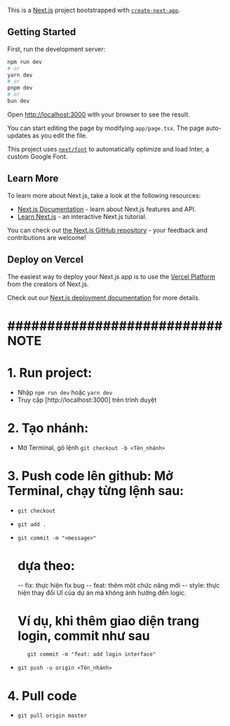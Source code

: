 This is a [Next.js](https://nextjs.org/) project bootstrapped with [`create-next-app`](https://github.com/vercel/next.js/tree/canary/packages/create-next-app).

## Getting Started

First, run the development server:

```bash
npm run dev
# or
yarn dev
# or
pnpm dev
# or
bun dev
```

Open [http://localhost:3000](http://localhost:3000) with your browser to see the result.

You can start editing the page by modifying `app/page.tsx`. The page auto-updates as you edit the file.

This project uses [`next/font`](https://nextjs.org/docs/basic-features/font-optimization) to automatically optimize and load Inter, a custom Google Font.

## Learn More

To learn more about Next.js, take a look at the following resources:

- [Next.js Documentation](https://nextjs.org/docs) - learn about Next.js features and API.
- [Learn Next.js](https://nextjs.org/learn) - an interactive Next.js tutorial.

You can check out [the Next.js GitHub repository](https://github.com/vercel/next.js/) - your feedback and contributions are welcome!

## Deploy on Vercel

The easiest way to deploy your Next.js app is to use the [Vercel Platform](https://vercel.com/new?utm_medium=default-template&filter=next.js&utm_source=create-next-app&utm_campaign=create-next-app-readme) from the creators of Next.js.

Check out our [Next.js deployment documentation](https://nextjs.org/docs/deployment) for more details.

# ########################### NOTE #################################
# 1. Run project: #
- Nhập `npm run dev` hoặc `yarn dev`
- Truy cập [http://localhost:3000] trên trình duyệt

# 2. Tạo nhánh: #
- Mở Terminal, gõ lệnh `git checkout -b <Tên_nhánh>`


# 3. Push code lên github: Mở Terminal, chạy từng lệnh sau: #

 - `git checkout`
 
 - `git add .`

 - `git commit -m "<message>" `
     # <message> dựa theo:
     -- fix: thực hiện fix bug 
     -- feat: thêm một chức năng mới
     -- style: thực hiện thay đổi UI của dự án mà không ảnh hưởng đến logic.
     # Ví dụ, khi thêm giao diện trang login, commit như sau
          git commit -m "feat: add login interface"

 -  `git push -u origin <Tên_nhánh>`


 # 4. Pull code #

 -   `git pull origin master`